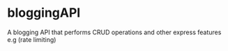 # bloggingAPI
A blogging API that performs CRUD operations and other express features e.g (rate limiting)  
